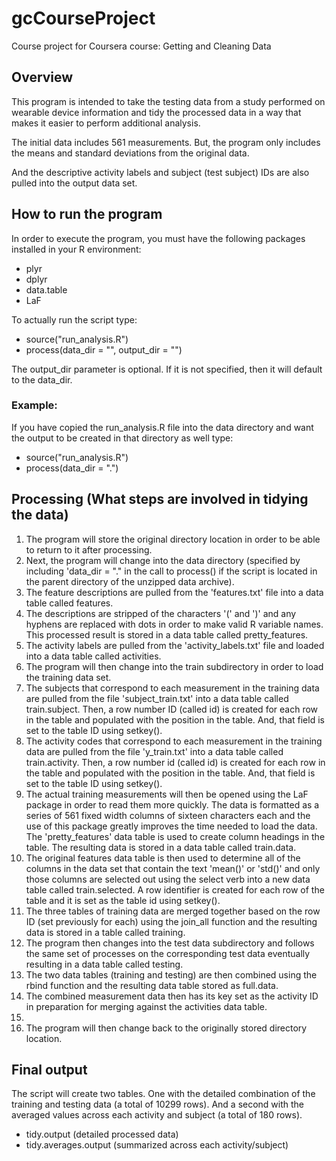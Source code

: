 # gcCourseProject
Course project for Coursera course: Getting and Cleaning Data

## Overview

This program is intended to take the testing data from a study performed on wearable device information and tidy the processed data in a way that makes it easier to perform additional analysis.

The initial data includes 561 measurements. But, the program only includes the means and standard deviations from the original data.

And the descriptive activity labels and subject (test subject) IDs are also pulled into the output data set.

## How to run the program

In order to execute the program, you must have the following packages installed in your R environment:

- plyr
- dplyr
- data.table
- LaF

To actually run the script type:

- source("run_analysis.R")
- process(data_dir = "<parent directory of the unzipped data archive>", output_dir = "<location where you want the tidied output to be created>")

The output_dir parameter is optional. If it is not specified, then it will default to the data_dir.

### Example:

If you have copied the run_analysis.R file into the data directory and want the output to be created in that directory as well type:

- source("run_analysis.R")
- process(data_dir = ".")

## Processing (What steps are involved in tidying the data)
1. The program will store the original directory location in order to be able to return to it after processing.
1. Next, the program will change into the data directory (specified by including 'data_dir = "." in the call to process() if the script is located in the parent directory of the unzipped data archive).
1. The feature descriptions are pulled from the 'features.txt' file into a data table called features.
1. The descriptions are stripped of the characters '(' and ')' and any hyphens are replaced with dots in order to make valid R variable names. This processed result is stored in a data table called pretty_features.
1. The activity labels are pulled from the 'activity_labels.txt' file and loaded into a data table called activities.
1. The program will then change into the train subdirectory in order to load the training data set.
1. The subjects that correspond to each measurement in the training data are pulled from the file 'subject_train.txt' into a data table called train.subject. Then, a row number ID (called id) is created for each row in the table and populated with the position in the table. And, that field is set to the table ID using setkey().
1. The activity codes that correspond to each measurement in the training data are pulled from the file 'y_train.txt' into a data table called train.activity. Then, a row number id (called id) is created for each row in the table and populated with the position in the table. And, that field is set to the table ID using setkey().
1. The actual training measurements will then be opened using the LaF package in order to read them more quickly. The data is formatted as a series of 561 fixed width columns of sixteen characters each and the use of this package greatly improves the time needed to load the data. The 'pretty_features' data table is used to create column headings in the table. The resulting data is stored in a data table called train.data.
1. The original features data table is then used to determine all of the columns in the data set that contain the text 'mean()' or 'std()' and only those columns are selected out using the select verb into a new data table called train.selected. A row identifier is created for each row of the table and it is set as the table id using setkey().
1. The three tables of training data are merged together based on the row ID (set previously for each) using the join_all function and the resulting data is stored in a table called training.
1. The program then changes into the test data subdirectory and follows the same set of processes on the corresponding test data eventually resulting in a data table called testing.
1. The two data tables (training and testing) are then combined using the rbind function and the resulting data table stored as full.data.
1. The combined measurement data then has its key set as the activity ID in preparation for merging against the activities data table.
1. 
1. The program will then change back to the originally stored directory location.

## Final output

The script will create two tables. One with the detailed combination of the training and testing data (a total of 10299 rows). And a second with the averaged values across each activity and subject (a total of 180 rows).

- tidy.output (detailed processed data)
- tidy.averages.output (summarized across each activity/subject)